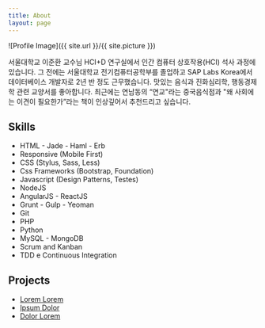 ```yaml
---
title: About
layout: page
---
```

![Profile Image]({{ site.url }}/{{ site.picture }})

<p>서울대학교 이준환 교수님 HCI+D 연구실에서 인간 컴퓨터 상호작용(HCI) 석사 과정에 있습니다. 그 전에는 서울대학교 전기컴퓨터공학부를 졸업하고 SAP Labs Korea에서 데이터베이스 개발자로 2년 반 정도 근무했습니다. 맛있는 음식과 진화심리학, 행동경제학 관련 교양서를 좋아합니다. 최근에는 연남동의 “연교"라는 중국음식점과 "왜 사회에는 이견이 필요한가”라는 책이 인상깊어서 추천드리고 싶습니다. </p>



<h2>Skills</h2>

<ul class="skill-list">
	<li>HTML - Jade - Haml - Erb</li>
	<li>Responsive (Mobile First)</li>
	<li>CSS (Stylus, Sass, Less)</li>
	<li>Css Frameworks (Bootstrap, Foundation)</li>
	<li>Javascript (Design Patterns, Testes)</li>
	<li>NodeJS</li>
	<li>AngularJS - ReactJS</li>
	<li>Grunt - Gulp - Yeoman</li>
	<li>Git</li>
	<li>PHP</li>
	<li>Python</li>
	<li>MySQL - MongoDB</li>
	<li>Scrum and Kanban</li>
	<li>TDD e Continuous Integration</li>
</ul>

<h2>Projects</h2>

<ul>
	<li><a href="https://github.com/">Lorem Lorem</a></li>
	<li><a href="https://github.com/">Ipsum Dolor</a></li>
	<li><a href="https://github.com/">Dolor Lorem</a></li>
</ul>

